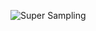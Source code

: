 ![Super Sampling]([./_images/TF2-Guides.png](https://github.com/AnticOwl/anticowl.github.io/blob/main/_images/TF2-Guides.png))
